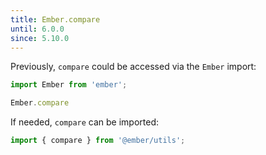 ```yaml
---
title: Ember.compare
until: 6.0.0
since: 5.10.0
---
```



Previously, `compare` could be accessed via the `Ember` import:
```js
import Ember from 'ember';

Ember.compare
```

If needed, `compare` can be imported:
```js
import { compare } from '@ember/utils';
```
